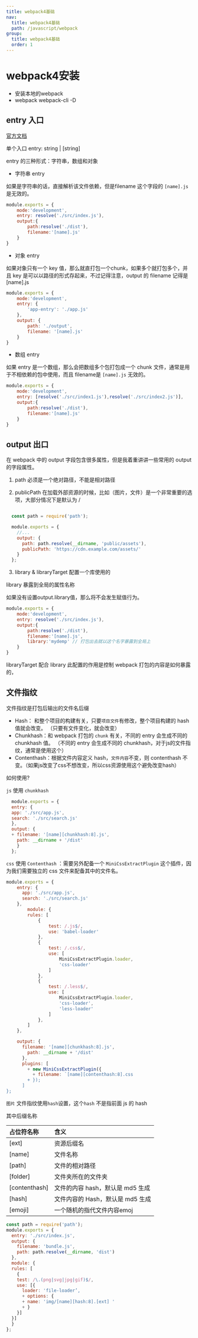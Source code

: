 ```yaml
---
title: webpack4基础
nav:
  title: webpack4基础
  path: /javascript/webpack
group:
  title: webpack4基础
  order: 1
---
```


# webpack4安装

- 安装本地的webpack
- webpack webpack-cli -D

## entry 入口

[官方文档](https://webpack.docschina.org/concepts/entry-points/)

单个入口 entry: string | [string]

entry 的三种形式：字符串，数组和对象

- 字符串 entry

如果是字符串的话，直接解析该文件依赖，但是filename 这个字段的 `[name].js` 是无效的。

```js
module.exports = {
    mode:'development',
    entry: resolve('./src/index.js'),
    output:{
        path:resolve('./dist'),
        filename:'[name].js'
    }
}
```

- 对象 entry 

如果对象只有一个 key 值，那么就直打包一个chunk，如果多个就打包多个，并且 key 是可以以路径的形式存起来，不过记得注意，output 的 filename 记得是 [name].js

```js
module.exports = {
    mode:'development',
    entry: {
        'app-entry': './app.js'
    },
    output: {
        path: './output',
        filename: '[name].js'
    }
}
```
- 数组 entry

如果 entry 是一个数组，那么会把数组多个包打包成一个 chunk 文件，通常是用于不相依赖的包中使用，而且 filename是 `[name].js` 无效的。

```js
module.exports = {
    mode:'development',
    entry: [resolve('./src/index1.js'),resolve('./src/index2.js')],
    output:{
        path:resolve('./dist'),
        filename:'[name].js'
    }
}
```

## output 出口

在 webpack 中的 output 字段包含很多属性，但是我着重讲讲一些常用的 output 的字段属性。

1. path 必须是一个绝对路径，不能是相对路径

2. publicPath 在加载外部资源的时候，比如（图片，文件）是一个非常重要的选项，大部分情况下是默认为 /

```js

  const path = require('path');

  module.exports = {
    //...
    output: { 
      path: path.resolve(__dirname, 'public/assets'),
      publicPath: 'https://cdn.example.com/assets/'
    }
  };
```

3. library & libraryTarget 配置一个库使用的

library 暴露到全局的属性名称

如果没有设置output.library值，那么将不会发生赋值行为。


```js
module.exports = {
    mode:'development',
    entry: resolve('./src/index.js'),
    output:{
        path:resolve('./dist'),
        filename:'[name].js',
        library:'mydemp' // 打包出去就以这个名字暴露到全局上
    }
}
```

libraryTarget 配合 library 此配置的作用是控制 webpack 打包的内容是如何暴露的，

## 文件指纹

文件指纹是打包后输出的文件名后缀

- Hash： 和整个项目的构建有关，只要`项目文件`有修改，整个项目构建的 hash 值就会改变。 （只要有文件变化，就会改变）
- Chunkhash：和 webpack 打包的 `chunk` 有关，不同的 entry 会生成不同的 chunkhash 值。 （不同的 entry 会生成不同的 chunkhash，对于js的文件指纹，通常是使用这个）
- Contenthash：根据文件内容定义 hash，`文件内容`不变，则 contenthash 不变。（如果js改变了css不想改变，所以css资源使用这个避免改变hash）

如何使用?

`js` 使用 `chunkhash`

```js
  module.exports = {
  entry: {
  app: './src/app.js',
  search: './src/search.js'
  },
  output: {
  + filename: '[name][chunkhash:8].js',
    path: __dirname + '/dist'
    }
  };
```

`css` 使用 `Contenthash` ：需要另外配备一个 `MiniCssExtractPlugin` 这个插件，因为我们需要独立的 css 文件来配备其中的文件名。

```js
module.exports = {
    entry: {
      app: './src/app.js',
      search: './src/search.js'
    },
        module: {
        rules: [
            {
                test: /.js$/,
                use: 'babel-loader'
            },
            {
                test: /.css$/,
                use: [
                    MiniCssExtractPlugin.loader,
                    'css-loader'
                ]
            },
            {
                test: /.less$/,
                use: [
                    MiniCssExtractPlugin.loader,
                    'css-loader',
                    'less-loader'
                ]
            },
        ]
    },

    output: {
      filename: '[name][chunkhash:8].js',
        path: __dirname + '/dist'
      },
      plugins: [
        + new MiniCssExtractPlugin({ 
          + filename: `[name][contenthash:8].css
        + });
      ]
};
```

`图片` 文件指纹使用`hash`设置，这个`hash` 不是指前面 js 的 hash 

其中后缀名称

|占位符名称|含义|
| :-----| :---- | 
|[ext]| 资源后缀名|
|[name]|文件名称|
|[path]|文件的相对路径|
|[folder]|文件夹所在的文件夹|
|[contenthash]|文件的内容 hash，默认是 md5 生成|
|[hash]|文件内容的 Hash，默认是 md5 生成|
|[emoji]|一个随机的指代文件内容emoj|


```js
const path = require('path');
module.exports = {
  entry: './src/index.js',
  output: {
    filename: 'bundle.js',
    path: path.resolve(__dirname, 'dist')
  },
  module: {
  rules: [
    {
    test: /\.(png|svg|jpg|gif)$/,
    use: [{
      loader: 'file-loader’,
      + options: {
      + name: 'img/[name][hash:8].[ext] '
      + } 
    }] 
  }]
  }
};
```


